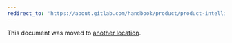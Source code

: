```yaml
---
redirect_to: 'https://about.gitlab.com/handbook/product/product-intelligence-guide'
---
```


This document was moved to [another location](https://about.gitlab.com/handbook/product/product-intelligence-guide).

<!-- Needed by the Product Intelligence group

Since our new standard for redirects otherwise lies within the gitlab-docs repo,
as long as we need a redirect to the handbook, we need to retain this file.
 -->
<!-- This redirect file can be deleted after December 1, 2021. -->
<!-- Before deletion, see: https://docs.gitlab.com/ee/development/documentation/#move-or-rename-a-page -->
